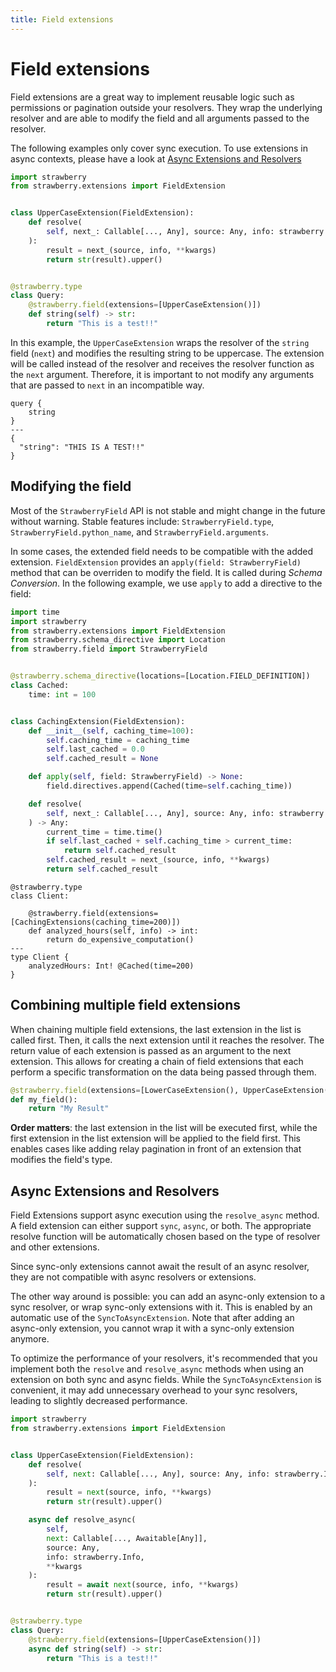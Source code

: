 ```yaml
---
title: Field extensions
---
```


# Field extensions

Field extensions are a great way to implement reusable logic such as permissions
or pagination outside your resolvers. They wrap the underlying resolver and are
able to modify the field and all arguments passed to the resolver.

<Note>

The following examples only cover sync execution. To use extensions in async
contexts, please have a look at
[Async Extensions and Resolvers](#async-extensions-and-resolvers)

</Note>

```python
import strawberry
from strawberry.extensions import FieldExtension


class UpperCaseExtension(FieldExtension):
    def resolve(
        self, next_: Callable[..., Any], source: Any, info: strawberry.Info, **kwargs
    ):
        result = next_(source, info, **kwargs)
        return str(result).upper()


@strawberry.type
class Query:
    @strawberry.field(extensions=[UpperCaseExtension()])
    def string(self) -> str:
        return "This is a test!!"
```

In this example, the `UpperCaseExtension` wraps the resolver of the `string`
field (`next`) and modifies the resulting string to be uppercase. The extension
will be called instead of the resolver and receives the resolver function as the
`next` argument. Therefore, it is important to not modify any arguments that are
passed to `next` in an incompatible way.

```graphql+response
query {
    string
}
---
{
  "string": "THIS IS A TEST!!"
}
```

## Modifying the field

<Warning>

Most of the `StrawberryField` API is not stable and might change in the future
without warning. Stable features include: `StrawberryField.type`,
`StrawberryField.python_name`, and `StrawberryField.arguments`.

</Warning>

In some cases, the extended field needs to be compatible with the added
extension. `FieldExtension` provides an `apply(field: StrawberryField)` method
that can be overriden to modify the field. It is called during _Schema
Conversion_. In the following example, we use `apply` to add a directive to the
field:

```python
import time
import strawberry
from strawberry.extensions import FieldExtension
from strawberry.schema_directive import Location
from strawberry.field import StrawberryField


@strawberry.schema_directive(locations=[Location.FIELD_DEFINITION])
class Cached:
    time: int = 100


class CachingExtension(FieldExtension):
    def __init__(self, caching_time=100):
        self.caching_time = caching_time
        self.last_cached = 0.0
        self.cached_result = None

    def apply(self, field: StrawberryField) -> None:
        field.directives.append(Cached(time=self.caching_time))

    def resolve(
        self, next_: Callable[..., Any], source: Any, info: strawberry.Info, **kwargs
    ) -> Any:
        current_time = time.time()
        if self.last_cached + self.caching_time > current_time:
            return self.cached_result
        self.cached_result = next_(source, info, **kwargs)
        return self.cached_result
```

```python+schema
@strawberry.type
class Client:

    @strawberry.field(extensions=[CachingExtensions(caching_time=200)])
    def analyzed_hours(self, info) -> int:
        return do_expensive_computation()
---
type Client {
    analyzedHours: Int! @Cached(time=200)
}
```

## Combining multiple field extensions

When chaining multiple field extensions, the last extension in the list is
called first. Then, it calls the next extension until it reaches the resolver.
The return value of each extension is passed as an argument to the next
extension. This allows for creating a chain of field extensions that each
perform a specific transformation on the data being passed through them.

```python
@strawberry.field(extensions=[LowerCaseExtension(), UpperCaseExtension()])
def my_field():
    return "My Result"
```

<Tip>

**Order matters**: the last extension in the list will be executed first, while
the first extension in the list extension will be applied to the field first.
This enables cases like adding relay pagination in front of an extension that
modifies the field's type.

</Tip>

## Async Extensions and Resolvers

Field Extensions support async execution using the `resolve_async` method. A
field extension can either support `sync`, `async`, or both. The appropriate
resolve function will be automatically chosen based on the type of resolver and
other extensions.

Since sync-only extensions cannot await the result of an async resolver, they
are not compatible with async resolvers or extensions.

The other way around is possible: you can add an async-only extension to a sync
resolver, or wrap sync-only extensions with it. This is enabled by an automatic
use of the `SyncToAsyncExtension`. Note that after adding an async-only
extension, you cannot wrap it with a sync-only extension anymore.

<Tip>

To optimize the performance of your resolvers, it's recommended that you
implement both the `resolve` and `resolve_async` methods when using an extension
on both sync and async fields. While the `SyncToAsyncExtension` is convenient,
it may add unnecessary overhead to your sync resolvers, leading to slightly
decreased performance.

</Tip>

```python
import strawberry
from strawberry.extensions import FieldExtension


class UpperCaseExtension(FieldExtension):
    def resolve(
        self, next: Callable[..., Any], source: Any, info: strawberry.Info, **kwargs
    ):
        result = next(source, info, **kwargs)
        return str(result).upper()

    async def resolve_async(
        self,
        next: Callable[..., Awaitable[Any]],
        source: Any,
        info: strawberry.Info,
        **kwargs
    ):
        result = await next(source, info, **kwargs)
        return str(result).upper()


@strawberry.type
class Query:
    @strawberry.field(extensions=[UpperCaseExtension()])
    async def string(self) -> str:
        return "This is a test!!"
```
